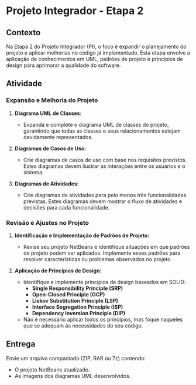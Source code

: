 # Projeto Integrador - Etapa 2

## Contexto

Na Etapa 2 do Projeto Integrador (PI), o foco é expandir o planejamento do projeto e aplicar melhorias no código já implementado. Esta etapa envolve a aplicação de conhecimentos em UML, padrões de projeto e princípios de design para aprimorar a qualidade do software.

## Atividade

### Expansão e Melhoria do Projeto

1. **Diagrama UML de Classes:**
   - Expanda e complete o diagrama UML de classes do projeto, garantindo que todas as classes e seus relacionamentos estejam devidamente representados.

2. **Diagramas de Casos de Uso:**
   - Crie diagramas de casos de uso com base nos requisitos previstos. Estes diagramas devem ilustrar as interações entre os usuários e o sistema.

3. **Diagramas de Atividades:**
   - Crie diagramas de atividades para pelo menos três funcionalidades previstas. Estes diagramas devem mostrar o fluxo de atividades e decisões para cada funcionalidade.

### Revisão e Ajustes no Projeto

1. **Identificação e Implementação de Padrões de Projeto:**
   - Revise seu projeto NetBeans e identifique situações em que padrões de projeto podem ser aplicados. Implemente esses padrões para resolver características ou problemas observados no projeto.

2. **Aplicação de Princípios de Design:**
   - Identifique e implemente princípios de design baseados em SOLID:
     - **Single Responsibility Principle (SRP)**
     - **Open-Closed Principle (OCP)**
     - **Liskov Substitution Principle (LSP)**
     - **Interface Segregation Principle (ISP)**
     - **Dependency Inversion Principle (DIP)**
   - Não é necessário aplicar todos os princípios, mas foque naqueles que se adequam às necessidades do seu código.

## Entrega

Envie um arquivo compactado (ZIP, RAR ou 7z) contendo:
- O projeto NetBeans atualizado.
- As imagens dos diagramas UML desenvolvidos.
